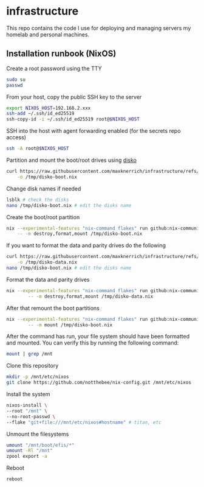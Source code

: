 # infrastructure
This repo contains the code I use for deploying and managing servers my homelab and personal machines.

## Installation runbook (NixOS)

Create a root password using the TTY

```bash
sudo su
passwd
```

From your host, copy the public SSH key to the server

```bash
export NIXOS_HOST=192.168.2.xxx
ssh-add ~/.ssh/id_ed25519
ssh-copy-id -i ~/.ssh/id_ed25519 root@$NIXOS_HOST
```

SSH into the host with agent forwarding enabled (for the secrets repo access)

```bash
ssh -A root@$NIXOS_HOST
```

Partition and mount the boot/root drives using [disko](https://github.com/nix-community/disko)

```bash
curl https://raw.githubusercontent.com/maxknerrich/infrastructure/refs/heads/main/nixos/filesystem/disko-boot.nix \
    -o /tmp/disko-boot.nix
```
Change disk names if needed
```bash
lsblk # check the disks
nano /tmp/disko-boot.nix # edit the disks name
```

Create the boot/root partition
```bash
nix --experimental-features "nix-command flakes" run github:nix-community/disko \
    -- -m destroy,format,mount /tmp/disko-boot.nix
```

If you want to format the data and parity drives do the following
```bash
curl https://raw.githubusercontent.com/maxknerrich/infrastructure/refs/heads/main/nixos/filesystem/disko-data.nix \
    -o /tmp/disko-data.nix
nano /tmp/disko-boot.nix # edit the disks name

```

Format the data and parity drives
```bash
nix --experimental-features "nix-command flakes" run github:nix-community/disko \
		-- -m destroy,format,mount /tmp/disko-data.nix
```	

After that remount the boot partitions
```bash
nix --experimental-features "nix-command flakes" run github:nix-community/disko \
		-- -m mount /tmp/disko-boot.nix
```

After the command has run, your file system should have been formatted and mounted. You can verify this by running the following command:

```bash
mount | grep /mnt
```

Clone this repository

```bash
mkdir -p /mnt/etc/nixos
git clone https://github.com/notthebee/nix-config.git /mnt/etc/nixos
```

Install the system

```bash
nixos-install \
--root "/mnt" \
--no-root-passwd \
--flake "git+file:///mnt/etc/nixos#hostname" # titan, etc
```

Unmount the filesystems

```bash
umount "/mnt/boot/efis/*"
umount -Rl "/mnt"
zpool export -a
```

Reboot

```bash
reboot
```
